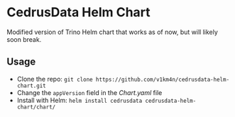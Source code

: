 # CedrusData Helm Chart
Modified version of Trino Helm chart that works as of now, but will likely soon break.
## Usage

 - Clone the repo: 
 `git clone https://github.com/v1km4n/cedrusdata-helm-chart.git` 
 - Change the `appVersion` field in the *Chart.yaml* file 
 - Install with Helm:
`helm install cedrusdata cedrusdata-helm-chart/chart/`
